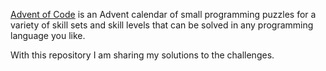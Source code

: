 [Advent of Code](https://adventofcode.com/) is an Advent calendar of small programming puzzles for a variety of skill sets and skill levels that can be solved in any programming language you like.

With this repository I am sharing my solutions to the challenges.